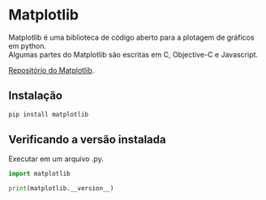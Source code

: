 # Matplotlib

Matplotlib é uma biblioteca de código aberto para a plotagem de gráficos em python.  
Algumas partes do Matplotlib são escritas em C, Objective-C e Javascript.  

[Repositório do Matplotlib](https://github.com/matplotlib/matplotlib).

## Instalação

~~~bash
pip install matplotlib
~~~

## Verificando a versão instalada

Executar em um arquivo .py.  

~~~python
import matplotlib

print(matplotlib.__version__)
~~~